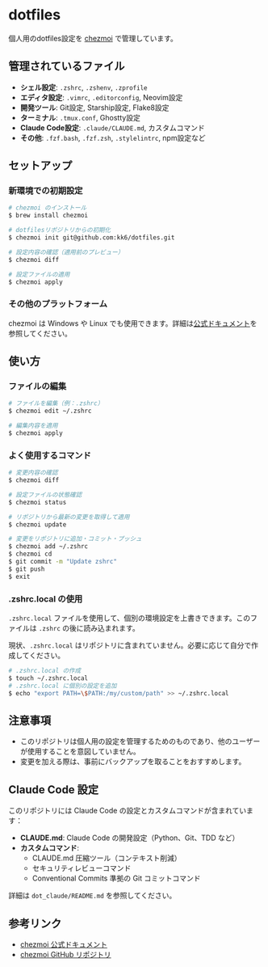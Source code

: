 # dotfiles

個人用のdotfiles設定を [chezmoi](https://github.com/twpayne/chezmoi) で管理しています。

## 管理されているファイル

- **シェル設定**: `.zshrc`, `.zshenv`, `.zprofile`
- **エディタ設定**: `.vimrc`, `.editorconfig`, Neovim設定
- **開発ツール**: Git設定, Starship設定, Flake8設定
- **ターミナル**: `.tmux.conf`, Ghostty設定
- **Claude Code設定**: `.claude/CLAUDE.md`, カスタムコマンド
- **その他**: `.fzf.bash`, `.fzf.zsh`, `.stylelintrc`, npm設定など

## セットアップ

### 新環境での初期設定

```bash
# chezmoi のインストール
$ brew install chezmoi

# dotfilesリポジトリからの初期化
$ chezmoi init git@github.com:kk6/dotfiles.git

# 設定内容の確認（適用前のプレビュー）
$ chezmoi diff

# 設定ファイルの適用
$ chezmoi apply
```

### その他のプラットフォーム

chezmoi は Windows や Linux でも使用できます。詳細は[公式ドキュメント](https://www.chezmoi.io/install/)を参照してください。

## 使い方

### ファイルの編集

```bash
# ファイルを編集（例：.zshrc）
$ chezmoi edit ~/.zshrc

# 編集内容を適用
$ chezmoi apply
```

### よく使用するコマンド

```bash
# 変更内容の確認
$ chezmoi diff

# 設定ファイルの状態確認
$ chezmoi status

# リポジトリから最新の変更を取得して適用
$ chezmoi update

# 変更をリポジトリに追加・コミット・プッシュ
$ chezmoi add ~/.zshrc
$ chezmoi cd
$ git commit -m "Update zshrc"
$ git push
$ exit
```

### .zshrc.local の使用

`.zshrc.local` ファイルを使用して、個別の環境設定を上書きできます。このファイルは `.zshrc` の後に読み込まれます。

現状、`.zshrc.local` はリポジトリに含まれていません。必要に応じて自分で作成してください。

```bash
# .zshrc.local の作成
$ touch ~/.zshrc.local
# .zshrc.local に個別の設定を追加
$ echo "export PATH=\$PATH:/my/custom/path" >> ~/.zshrc.local
```

## 注意事項

- このリポジトリは個人用の設定を管理するためのものであり、他のユーザーが使用することを意図していません。
- 変更を加える際は、事前にバックアップを取ることをおすすめします。

## Claude Code 設定

このリポジトリには Claude Code の設定とカスタムコマンドが含まれています：

- **CLAUDE.md**: Claude Code の開発設定（Python、Git、TDD など）
- **カスタムコマンド**:
  - CLAUDE.md 圧縮ツール（コンテキスト削減）
  - セキュリティレビューコマンド
  - Conventional Commits 準拠の Git コミットコマンド

詳細は `dot_claude/README.md` を参照してください。

## 参考リンク

- [chezmoi 公式ドキュメント](https://www.chezmoi.io/)
- [chezmoi GitHub リポジトリ](https://github.com/twpayne/chezmoi)
